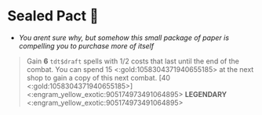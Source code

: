 # **Sealed Pact** 🧪
- *You arent sure why, but somehow this small package of paper is compelling you to purchase more of itself*

> Gain __6__ `tdt$draft` spells with 1/2 costs that last until the end of the combat. You can spend 15 <:gold:1058304371940655185> at the next shop to gain a copy of this next combat. [40 <:gold:1058304371940655185>]
<:engram_yellow_exotic:905174973491064895> __LEGENDARY__ <:engram_yellow_exotic:905174973491064895>
